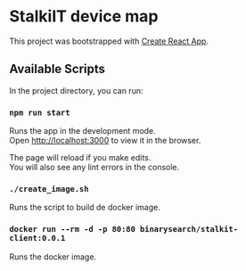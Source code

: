 # StalkiIT device map

This project was bootstrapped with [Create React App](https://github.com/facebook/create-react-app).

## Available Scripts

In the project directory, you can run:

### `npm run start`

Runs the app in the development mode.\
Open [http://localhost:3000](http://localhost:3000) to view it in the browser.

The page will reload if you make edits.\
You will also see any lint errors in the console.


### `./create_image.sh`

Runs the script to build de docker image.


### `docker run --rm -d -p 80:80 binarysearch/stalkit-client:0.0.1`

Runs the docker image.

